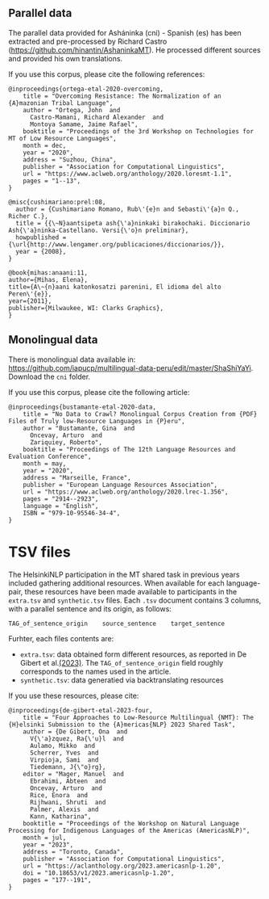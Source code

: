 ## Parallel data

The parallel data provided for Asháninka (cni) - Spanish (es) has been extracted and pre-processed by Richard Castro (https://github.com/hinantin/AshaninkaMT). He processed different sources and provided his own translations. 

If you use this corpus, please cite the following references:
```
@inproceedings{ortega-etal-2020-overcoming,
    title = "Overcoming Resistance: The Normalization of an {A}mazonian Tribal Language",
    author = "Ortega, John  and
      Castro-Mamani, Richard Alexander  and
      Montoya Samame, Jaime Rafael",
    booktitle = "Proceedings of the 3rd Workshop on Technologies for MT of Low Resource Languages",
    month = dec,
    year = "2020",
    address = "Suzhou, China",
    publisher = "Association for Computational Linguistics",
    url = "https://www.aclweb.org/anthology/2020.loresmt-1.1",
    pages = "1--13",
}
```
```
@misc{cushimariano:prel:08,
  author = {Cushimariano Romano, Rub\'{e}n and Sebasti\'{a}n Q., Richer C.},
  title = {{\~N}aantsipeta ash{\'a}ninkaki birakochaki. Diccionario Ash{\'a}ninka-Castellano. Versi{\'o}n preliminar},
  howpublished = {\url{http://www.lengamer.org/publicaciones/diccionarios/}},
  year = {2008},
}
```
```
@book{mihas:anaani:11,
author={Mihas, Elena},
title={A\~{n}aani katonkosatzi parenini, El idioma del alto Peren\'{e}},
year={2011},
publisher={Milwaukee, WI: Clarks Graphics},
}
```

## Monolingual data

There is monolingual data available in: https://github.com/iapucp/multilingual-data-peru/edit/master/ShaShiYaYi. Download the ```cni``` folder.

If you use this corpus, please cite the following article:
```
@inproceedings{bustamante-etal-2020-data,
    title = "No Data to Crawl? Monolingual Corpus Creation from {PDF} Files of Truly low-Resource Languages in {P}eru",
    author = "Bustamante, Gina  and
      Oncevay, Arturo  and
      Zariquiey, Roberto",
    booktitle = "Proceedings of The 12th Language Resources and Evaluation Conference",
    month = may,
    year = "2020",
    address = "Marseille, France",
    publisher = "European Language Resources Association",
    url = "https://www.aclweb.org/anthology/2020.lrec-1.356",
    pages = "2914--2923",
    language = "English",
    ISBN = "979-10-95546-34-4",
}
```
# TSV files
The HelsinkiNLP participation in the MT shared task in previous years included gathering additional resources. When available for each language-pair, these resources have been made available to participants in the `extra.tsv` and `synthetic.tsv` files.
Each `.tsv` document contains 3 columns, with a parallel sentence and its origin, as follows: 
```
TAG_of_sentence_origin    source_sentence    target_sentence  
```
Furhter, each files contents are:
 - `extra.tsv`: data obtained form different resources, as reported in De Gibert et al.[(2023)](https://aclanthology.org/2023.americasnlp-1.20/). The `TAG_of_sentence_origin` field roughly corresponds to the names used in the article.  
 - `synthetic.tsv`: data generatied via backtranslating resources


If you use these resources, please cite:
```
@inproceedings{de-gibert-etal-2023-four,
    title = "Four Approaches to Low-Resource Multilingual {NMT}: The {H}elsinki Submission to the {A}mericas{NLP} 2023 Shared Task",
    author = {De Gibert, Ona  and
      V{\'a}zquez, Ra{\'u}l  and
      Aulamo, Mikko  and
      Scherrer, Yves  and
      Virpioja, Sami  and
      Tiedemann, J{\"o}rg},
    editor = "Mager, Manuel  and
      Ebrahimi, Abteen  and
      Oncevay, Arturo  and
      Rice, Enora  and
      Rijhwani, Shruti  and
      Palmer, Alexis  and
      Kann, Katharina",
    booktitle = "Proceedings of the Workshop on Natural Language Processing for Indigenous Languages of the Americas (AmericasNLP)",
    month = jul,
    year = "2023",
    address = "Toronto, Canada",
    publisher = "Association for Computational Linguistics",
    url = "https://aclanthology.org/2023.americasnlp-1.20",
    doi = "10.18653/v1/2023.americasnlp-1.20",
    pages = "177--191",
}

```

